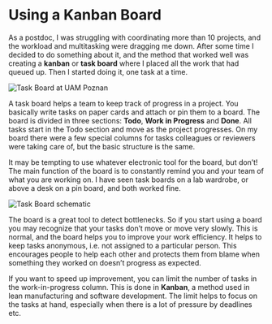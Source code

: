 
# Using a Kanban Board

As a postdoc, I was struggling with coordinating more than 10 projects, and the workload and multitasking were dragging me down. After some time I decided to do something about it, and the method that worked well was creating a **kanban** or **task board** where I placed all the work that had queued up. Then I started doing it, one task at a time.

![Task Board at UAM Poznan](images/task_board_uam660.jpg)

A task board helps a team to keep track of progress in a project. You basically write tasks on paper cards and attach or pin them to a board. The board is divided in three sections: **Todo**, **Work in Progress** and **Done**. All tasks start in the Todo section and move as the project progresses. On my board there were a few special columns for tasks colleagues or reviewers were taking care of, but the basic structure is the same.

It may be tempting to use whatever electronic tool for the board, but don’t! The main function of the board is to constantly remind you and your team of what you are working on. I have seen task boards on a lab wardrobe, or above a desk on a pin board, and both worked fine.

![Task Board schematic](images/kanban_icons.png)

The board is a great tool to detect bottlenecks. So if you start using a board you may recognize that your tasks don’t move or move very slowly. This is normal, and the board helps you to improve your work efficiency. It helps to keep tasks anonymous, i.e. not assigned to a particular person. This encourages people to help each other and protects them from blame when something they worked on doesn’t progress as expected.

If you want to speed up improvement, you can limit the number of tasks in the work-in-progress column. This is done in **Kanban**, a method used in lean manufacturing and software development. The limit helps to focus on the tasks at hand, especially when there is a lot of pressure by deadlines etc.
